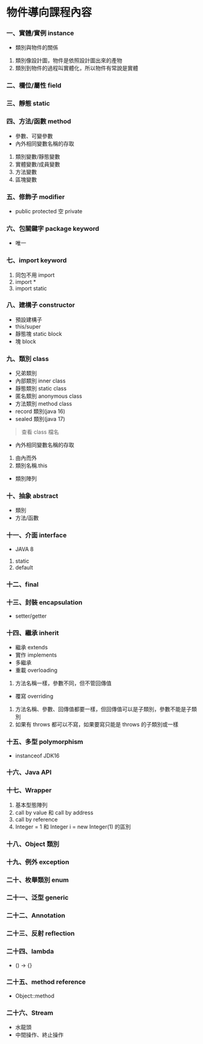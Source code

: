 # 物件導向課程內容
### 一、實體/實例 instance
+ 類別與物件的關係
1. 類別像設計圖，物件是依照設計圖出來的產物
2. 類別到物件的過程叫實體化，所以物件有常說是實體
### 二、欄位/屬性 field
### 三、靜態 static
### 四、方法/函數 method
+ 參數、可變參數
+ 內外相同變數名稱的存取
1. 類別變數/靜態變數
2. 實體變數/成員變數
3. 方法變數
4. 區塊變數
### 五、修飾子 modifier
+ public protected 空 private
### 六、包關鍵字 package keyword
+ 唯一
### 七、import keyword
1. 同包不用 import
2. import *
3. import static
### 八、建構子 constructor
+ 預設建構子
+ this/super
+ 靜態塊 static block
+ 塊 block
### 九、類別 class
+ 兄弟類別 
+ 內部類別 inner class
+ 靜態類別 static class
+ 匿名類別 anonymous class
+ 方法類別 method class
+ record 類別(java 16)
+ sealed 類別(java 17)
> 查看 class 檔名
+ 內外相同變數名稱的存取
1. 由內而外
2. 類別名稱.this
+ 類別陣列
### 十、抽象 abstract
+ 類別
+ 方法/函數
### 十一、介面 interface
+ JAVA 8
1. static
2. default
### 十二、final
### 十三、封裝 encapsulation
+ setter/getter
### 十四、繼承 inherit
+ 繼承 extends
+ 實作 implements
+ 多繼承
+ 重載 overloading
1. 方法名稱一樣，參數不同，但不管回傳值
+ 覆寫 overriding
1. 方法名稱、參數、回傳值都要一樣，但回傳值可以是子類別，參數不能是子類別
2. 如果有 throws 都可以不寫，如果要寫只能是 throws 的子類別或一樣
### 十五、多型 polymorphism
+ instanceof JDK16
### 十六、Java API
### 十七、Wrapper
1. 基本型態陣列
2. call by value 和 call by address
3. call by reference
4. Integer = 1 和 Integer i = new Integer(1) 的區別
### 十八、Object 類別
### 十九、例外 exception
### 二十、枚舉類別 enum
### 二十一、泛型 generic
### 二十二、Annotation
### 二十三、反射 reflection
### 二十四、lambda
+ () -> {}
### 二十五、method reference
+ Object::method
### 二十六、Stream
+ 水龍頭
+ 中間操作、終止操作
